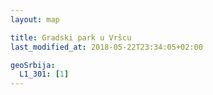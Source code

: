 ```yaml
---
layout: map

title: Gradski park u Vršcu
last_modified_at: 2018-05-22T23:34:05+02:00

geoSrbija:
  L1_301: [1]
---
```

